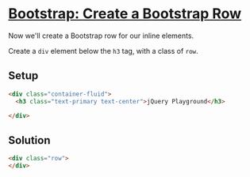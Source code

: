 # [Bootstrap: Create a Bootstrap Row](https://learn.freecodecamp.org/front-end-libraries/bootstrap/create-a-bootstrap-row)

Now we'll create a Bootstrap row for our inline elements.

Create a `div` element below the `h3` tag, with a class of `row`.

## Setup
```html
<div class="container-fluid">
  <h3 class="text-primary text-center">jQuery Playground</h3>

</div>
```

## Solution
```html
<div class="row">
</div>
```